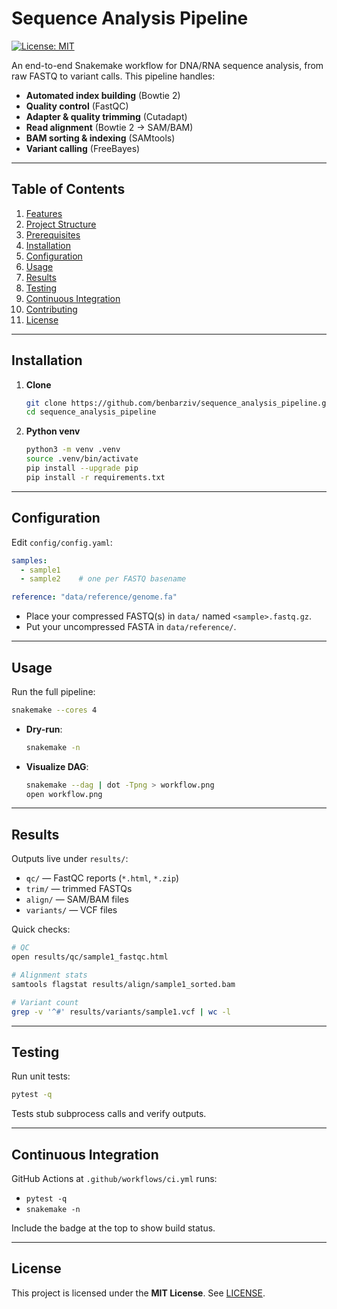 # Sequence Analysis Pipeline

[![License: MIT](https://img.shields.io/badge/License-MIT-blue.svg)](LICENSE)

An end-to-end Snakemake workflow for DNA/RNA sequence analysis, from raw FASTQ to variant calls. This pipeline handles:

- **Automated index building** (Bowtie 2)  
- **Quality control** (FastQC)  
- **Adapter & quality trimming** (Cutadapt)  
- **Read alignment** (Bowtie 2 → SAM/BAM)  
- **BAM sorting & indexing** (SAMtools)  
- **Variant calling** (FreeBayes)  

---

## Table of Contents

1. [Features](#features)  
2. [Project Structure](#project-structure)  
3. [Prerequisites](#prerequisites)  
4. [Installation](#installation)  
5. [Configuration](#configuration)  
6. [Usage](#usage)  
7. [Results](#results)  
8. [Testing](#testing)  
9. [Continuous Integration](#continuous-integration)  
10. [Contributing](#contributing)  
11. [License](#license)  


---

## Installation

1. **Clone**  
   ```bash
   git clone https://github.com/benbarziv/sequence_analysis_pipeline.git
   cd sequence_analysis_pipeline
   ```
2. **Python venv**  
   ```bash
   python3 -m venv .venv
   source .venv/bin/activate
   pip install --upgrade pip
   pip install -r requirements.txt
   ```
---

## Configuration

Edit `config/config.yaml`:

```yaml
samples:
  - sample1
  - sample2    # one per FASTQ basename

reference: "data/reference/genome.fa"
```

- Place your compressed FASTQ(s) in `data/` named `<sample>.fastq.gz`.  
- Put your uncompressed FASTA in `data/reference/`.  

---

## Usage

Run the full pipeline:

```bash
snakemake --cores 4
```

- **Dry-run**:  
  ```bash
  snakemake -n
  ```
- **Visualize DAG**:  
  ```bash
  snakemake --dag | dot -Tpng > workflow.png
  open workflow.png
  ```

---

## Results

Outputs live under `results/`:

- `qc/` — FastQC reports (`*.html`, `*.zip`)  
- `trim/` — trimmed FASTQs  
- `align/` — SAM/BAM files  
- `variants/` — VCF files  

Quick checks:

```bash
# QC
open results/qc/sample1_fastqc.html

# Alignment stats
samtools flagstat results/align/sample1_sorted.bam

# Variant count
grep -v '^#' results/variants/sample1.vcf | wc -l
```

---

## Testing

Run unit tests:

```bash
pytest -q
```

Tests stub subprocess calls and verify outputs.

---

## Continuous Integration

GitHub Actions at `.github/workflows/ci.yml` runs:

- `pytest -q`  
- `snakemake -n`  

Include the badge at the top to show build status.

---


## License

This project is licensed under the **MIT License**. See [LICENSE](LICENSE).
